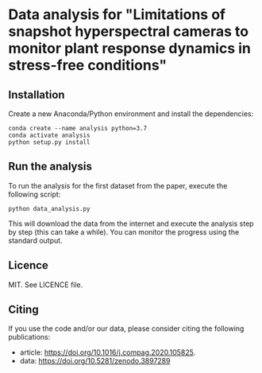 # Data analysis for "Limitations of snapshot hyperspectral cameras to monitor plant response dynamics in stress-free conditions"

## Installation

Create a new Anaconda/Python environment and install the dependencies:

```shell script
conda create --name analysis python=3.7
conda activate analysis
python setup.py install
```

## Run the analysis

To run the analysis for the first dataset from the paper, execute the following script:

```shell script
python data_analysis.py
```

This will download the data from the internet and execute the analysis step by step (this can take a while). You can monitor the progress using the standard output. 

## Licence

MIT. See LICENCE file.

## Citing

If you use the code and/or our data, please consider citing the following publications:

- article: https://doi.org/10.1016/j.compag.2020.105825.
- data: https://doi.org/10.5281/zenodo.3897289
